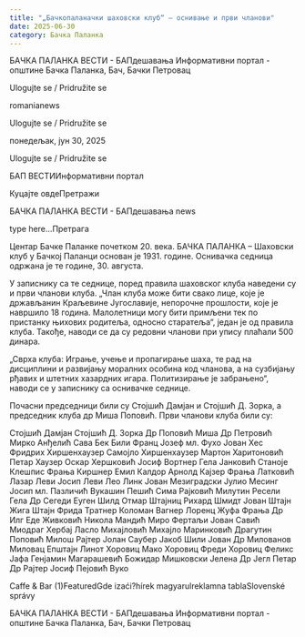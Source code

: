 ```yaml
---
title: "„Бачкопаланачки шаховски клуб“ – оснивање и први чланови"
date: 2025-06-30
category: Бачка Паланка
---
```


БАЧКА ПАЛАНКА ВЕСТИ - БАПдешавања Информативни портал - општине Бачка Паланка, Бач, Бачки Петровац

Ulogujte se / Pridružite se

romanianews

Ulogujte se / Pridružite se

понедељак, јун 30, 2025

Ulogujte se / Pridružite se

БАП ВЕСТИИнформативни портал

Куцајте овдеПретражи

БАЧКА ПАЛАНКА ВЕСТИ - БАПдешавања news

type here...Претрага

Центар Бачке Паланке почетком 20. века. 
            БАЧКА ПАЛАНКА – Шаховски клуб у Бачкој Паланци основан је 1931. године. Оснивачка седница одржана је те године, 30. августа. 

У записнику са те седнице, поред правила шаховског клуба наведени су и први чланови клуба.
„Члан клуба може бити свако лице, које је држављанин Краљевине Југославије, непорочне прошлости, које је навршило 18 година. Малолетници могу бити примљени тек по пристанку њихових родитеља, односно старатеља“, један је од правила клуба. Такође, наводи се да су редовни чланови при упису плаћали 500 динара.


„Сврха клуба: Играње, учење и пропагирање шаха, те рад на дисциплини и развијању моралних особина код чланова, а на сузбијању рђавих и штетних хазардних игара. Политизирање је забрањено“, наводи се у записнику са оснивачке седнице.


Почасни председници били су Стојшић Дамјан и Стојшић Д. Зорка, а председник клуба др Миша Поповић.
Први чланови клуба били су:



Стојшић Дамјан
Стојшић Д. Зорка
Др Поповић Миша
Др Петровић Мирко
Анђелић Сава
Бек Били
Франц Јозеф мл.
Фухо Јован
Хес Фридрих
Хиршенхаузер Самојло
Хиршенхаузер Мартон
Харитоновић Петар
Хаузер Оскар
Хершковић Јосиф
Вортнер Гела
Јанковић Станоје
Клешпис Фрања
Киршнер Емил
Калдор Арнолд
Кајзер Фрања
Латковић Лазар
Леви Јосип
Леви Лео
Линк Јован
Мезиградски Јулио
Месинг Јосип мл.
Пазличић Вукашин
Пешић Сима
Рајковић Милутин
Ресели Гела
Др Сегеди Еуген
Шилд Отмар
Штајниц Рихард
Шмидт Јован
Штајн Жига
Штајн Фрида
Тратнер Коломан
Вагнер Лоренц
Жуфа Фрања
Др Илг Еде
Живковић Никола
Мандић Миро
Фертаљи Јован
Савић Миодраг
Хербај Ласло
Михајловић Михајло
Маринковић Драгутин
Поповић Милош
Рајтер Јолан
Саубер Јакоб
Шили Јован
Др Милованов Миловац
Епштајн Линот
Хоровиц Мако
Хоровиц Фреди
Хоровиц Феликс
Јафа Генјамин
Магарашевић Божидар
Мишковски Јелена
Др Јегл Петар
Др Рајтер Јосиф
Пејовић Вуко

Caffe & Bar (1)FeaturedGde izaći?hírek magyarulreklamna tablaSlovenské správy

БАЧКА ПАЛАНКА ВЕСТИ - БАПдешавања Информативни портал - општине Бачка Паланка, Бач, Бачки Петровац
